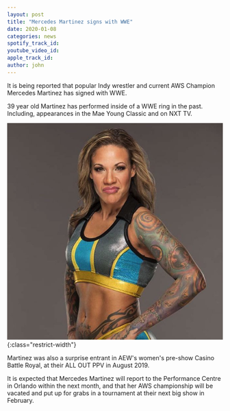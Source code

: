 ```yaml
---
layout: post
title: "Mercedes Martinez signs with WWE"
date: 2020-01-08
categories: news 
spotify_track_id:
youtube_video_id:
apple_track_id:
author: john
---
```

It is being reported that popular Indy wrestler and current AWS Champion Mercedes Martinez has signed with WWE. 

39 year old Martinez has performed inside of a WWE ring in the past. Including, appearances in the Mae Young Classic and on NXT TV.

![mercedes martinez](/assets/posts/2020-01-08/martinez.jpg){:class="restrict-width"}

Martinez was also a surprise entrant in AEW's women's pre-show Casino Battle Royal, at their ALL OUT PPV in August 2019.

It is expected that Mercedes Martinez will report to the Performance Centre in Orlando within the next month, and that her AWS championship will be vacated and put up for grabs in a tournament at their next big show in February.